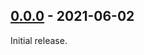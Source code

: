 ## [0.0.0] - 2021-06-02
Initial release.

<!-- [Unreleased]: https://github.com/Chia-Mine/chia-agent/compare/v0.0.1...v0.0.2 -->
[0.0.0]: https://github.com/Chia-Mine/plot-log-analyzer/releases/tag/v0.0.0
